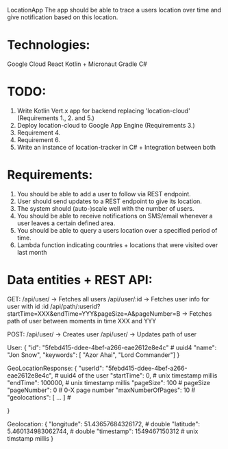 LocationApp
The app should be able to trace a users location over time and give notification based on this location.


# Technologies:
Google Cloud
React
Kotlin + Micronaut
Gradle
C#

# TODO:
1. Write Kotlin Vert.x app for backend replacing 'location-cloud' (Requirements 1., 2. and 5.)
2. Deploy location-cloud to Google App Engine (Requirements 3.)
3. Requirement 4.
4. Requirement 6.
5. Write an instance of location-tracker in C# + Integration between both


# Requirements:
1. You should be able to add a user to follow via REST endpoint.
2. User should send updates to a REST endpoint to give its location.
3. The system should (auto-)scale well with the number of users.
4. You should be able to receive notifications on SMS/email whenever a user leaves a certain defined area.
5. You should be able to query a users location over a specified period of time.
6. Lambda function indicating countries + locations that were visited over last month


# Data entities + REST API:
GET:
/api/user/ -> Fetches all users
/api/user/:id -> Fetches user info for user with id :id
/api/path/:userid?startTime=XXX&endTime=YYY&pageSize=A&pageNumber=B -> Fetches path of user between moments in time XXX and YYY

POST:
/api/user/ -> Creates user
/api/user/ -> Updates path of user


User:
{
	"id": "5febd415-ddee-4bef-a266-eae2612e8e4c" # uuid4
	"name": "Jon Snow",
	"keywords": [ "Azor Ahai", "Lord Commander"]
}

GeoLocationResponse: {
	"userId": "5febd415-ddee-4bef-a266-eae2612e8e4c", # uuid4 of the user
	"startTime": 0, # unix timestamp millis
	"endTime": 100000,  # unix timestamp millis
	"pageSize": 100 # pageSize
	"pageNumber": 0 # 0-X page number
	"maxNumberOfPages": 10 #
	"geolocations": [ ... ] # <see below>

}

Geolocation:
{
	"longitude": 51.43657684326172, # double
	"latitude": 5.460134983062744, # double
	"timestamp": 1549467150312 # unix timstamp millis
}
